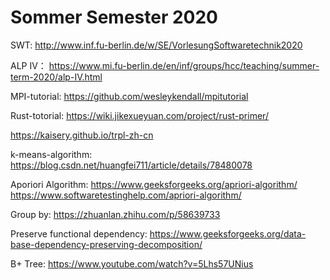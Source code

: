 # Sommer Semester 2020
SWT: http://www.inf.fu-berlin.de/w/SE/VorlesungSoftwaretechnik2020

ALP IV： https://www.mi.fu-berlin.de/en/inf/groups/hcc/teaching/summer-term-2020/alp-IV.html

MPI-tutorial: https://github.com/wesleykendall/mpitutorial

Rust-totorial: https://wiki.jikexueyuan.com/project/rust-primer/

https://kaisery.github.io/trpl-zh-cn

k-means-algorithm: https://blog.csdn.net/huangfei711/article/details/78480078

Aporiori Algorithm: https://www.geeksforgeeks.org/apriori-algorithm/
https://www.softwaretestinghelp.com/apriori-algorithm/

Group by: https://zhuanlan.zhihu.com/p/58639733

Preserve functional dependency: https://www.geeksforgeeks.org/data-base-dependency-preserving-decomposition/

B+ Tree: https://www.youtube.com/watch?v=5Lhs57UNius
